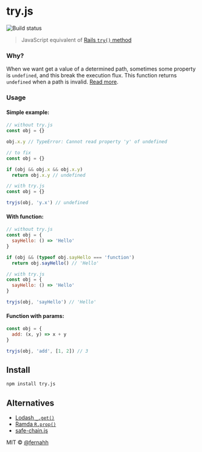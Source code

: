 # try.js

![Build status](https://travis-ci.org/fernahh/try.js.svg?branch=master)

> JavaScript equivalent of [Rails `try()` method](http://api.rubyonrails.org/v4.2/classes/Object.html#method-i-try)

### Why?

When we want get a value of a determined path, sometimes some property is `undefined`, and this break the execution flux. This function returns `undefined` when a path is invalid. [Read more](http://api.rubyonrails.org/v4.2/classes/Object.html#method-i-try).

### Usage

#### Simple example:

```javascript
// without try.js
const obj = {}

obj.x.y // TypeError: Cannot read property 'y' of undefined

// to fix
const obj = {}

if (obj && obj.x && obj.x.y)
  return obj.x.y // undefined

// with try.js
const obj = {}

tryjs(obj, 'y.x') // undefined
```

#### With function:

```javascript
// without try.js
const obj = {
  sayHello: () => 'Hello'
}

if (obj && (typeof obj.sayHello === 'function')
  return obj.sayHello() // 'Hello'

// with try.js
const obj = {
  sayHello: () => 'Hello'
}

tryjs(obj, 'sayHello') // 'Hello'
```

#### Function with params:

```javascript
const obj = {
  add: (x, y) => x + y
}

tryjs(obj, 'add', [1, 2]) // 3
```

## Install

```bash
npm install try.js
```

## Alternatives
- [Lodash `_.get()`](https://lodash.com/docs/4.17.4#get)
- [Ramda `R.prop()`](http://ramdajs.com/docs/#prop)
- [safe-chain.js](https://github.com/caiogondim/safe-chain.js)

MIT © [@fernahh](http://fernahh.com.br)
